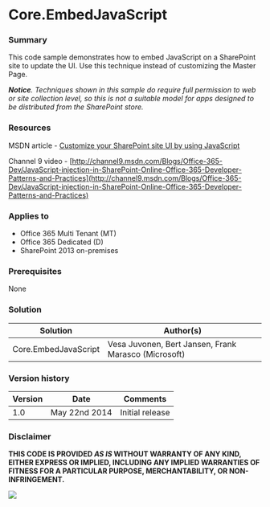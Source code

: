 # Core.EmbedJavaScript #

### Summary ###
This code sample demonstrates how to embed JavaScript on a SharePoint site to update the UI. Use this technique instead of customizing the Master Page.

***Notice**. Techniques shown in this sample do require full permission to web or site collection level, so this is not a suitable model for apps designed to be distributed from the SharePoint store.*

### Resources ###

MSDN article - [Customize your SharePoint site UI by using JavaScript](https://msdn.microsoft.com/en-us/pnp_articles/customize-your-sharepoint-site-ui-by-using-javascript)

Channel 9 video - [http://channel9.msdn.com/Blogs/Office-365-Dev/JavaScript-injection-in-SharePoint-Online-Office-365-Developer-Patterns-and-Practices](http://channel9.msdn.com/Blogs/Office-365-Dev/JavaScript-injection-in-SharePoint-Online-Office-365-Developer-Patterns-and-Practices)

### Applies to ###
-  Office 365 Multi Tenant (MT)
-  Office 365 Dedicated (D)
-  SharePoint 2013 on-premises

### Prerequisites ###
None

### Solution ###
Solution | Author(s)
---------|----------
Core.EmbedJavaScript | Vesa Juvonen, Bert Jansen, Frank Marasco (Microsoft)

### Version history ###
Version  | Date | Comments
---------| -----| --------
1.0  | May 22nd 2014 | Initial release

### Disclaimer ###
**THIS CODE IS PROVIDED *AS IS* WITHOUT WARRANTY OF ANY KIND, EITHER EXPRESS OR IMPLIED, INCLUDING ANY IMPLIED WARRANTIES OF FITNESS FOR A PARTICULAR PURPOSE, MERCHANTABILITY, OR NON-INFRINGEMENT.**

    

<img src="https://telemetry.sharepointpnp.com/pnp/samples/Core.EmbedJavaScript" />
